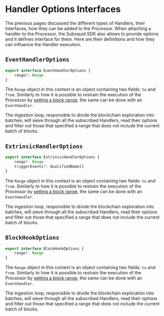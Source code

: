 # Handler Options Interfaces

The previous pages discussed the different types of Handlers, their Interfaces, how they can be added to the Processor. When attaching a handler to the Processor, the Subsquid SDK also allows to provide options and it defines interface for them. Here are their definitions and how they can influence the Handler execution.

## `EventHandlerOptions`

```typescript
export interface EventHandlerOptions {
    range?: Range
}
```

The `Range` object in this context is an object containing two fields: `to` and `from`. Similarly to how it is possible to restrain the execution of the Processor by [setting a block range](../substrate-processor.md#start-block-global-execution-range), the same can be done with an `EventHandler`.

The ingestion loop, responsible to divide the blockchain exploration into batches, will sieve through all the subscribed Handlers, read their options and filter out those that specified a range that does not include the current batch of blocks.

## `ExtrinsicHandlerOptions`

```typescript
export interface ExtrinsicHandlerOptions {
    range?: Range
    triggerEvents?: QualifiedName[]
}
```

The `Range` object in this context is an object containing two fields: `to` and `from`. Similarly to how it is possible to restrain the execution of the Processor by [setting a block range](../substrate-processor.md#start-block-global-execution-range), the same can be done with an `EventHandler`.

The ingestion loop, responsible to divide the blockchain exploration into batches, will sieve through all the subscribed Handlers, read their options and filter out those that specified a range that does not include the current batch of blocks.

## `BlockHookOptions`

```typescript
export interface BlockHookOptions {
    range?: Range
}

```

The `Range` object in this context is an object containing two fields: `to` and `from`. Similarly to how it is possible to restrain the execution of the Processor by [setting a block range](../substrate-processor.md#start-block-global-execution-range), the same can be done with an `EventHandler`.

The ingestion loop, responsible to divide the blockchain exploration into batches, will sieve through all the subscribed Handlers, read their options and filter out those that specified a range that does not include the current batch of blocks.

